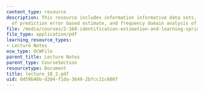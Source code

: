 ```yaml
---
content_type: resource
description: This resource includes information informative data sets, consistency
  of prediction error based estimate, and frequency domain analysis of consistency.
file: /media/courses/2-160-identification-estimation-and-learning-spring-2006/0d59b46bd204f1da36492bfcc11c6007_lecture_18_2.pdf
file_type: application/pdf
learning_resource_types:
- Lecture Notes
ocw_type: OCWFile
parent_title: Lecture Notes
parent_type: CourseSection
resourcetype: Document
title: lecture_18_2.pdf
uid: 0d59b46b-d204-f1da-3649-2bfcc11c6007
---
```

